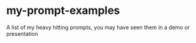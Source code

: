 # my-prompt-examples
A list of my heavy hitting prompts, you may have seen them in a demo or presentation

